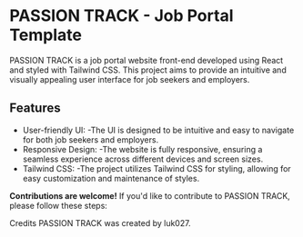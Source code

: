 # PASSION TRACK - Job Portal Template
PASSION TRACK is a job portal website front-end developed using React and styled with Tailwind CSS. This project aims to provide an intuitive and visually appealing user interface for job seekers and employers.

## Features
* User-friendly UI:
  -The UI is designed to be intuitive and easy to navigate for both job seekers and employers.
* Responsive Design:
  -The website is fully responsive, ensuring a seamless experience across different devices and screen sizes.
* Tailwind CSS:
  -The project utilizes Tailwind CSS for styling, allowing for easy customization and maintenance of styles.

**Contributions are welcome!** If you'd like to contribute to PASSION TRACK, please follow these steps:

Credits
PASSION TRACK was created by luk027.
